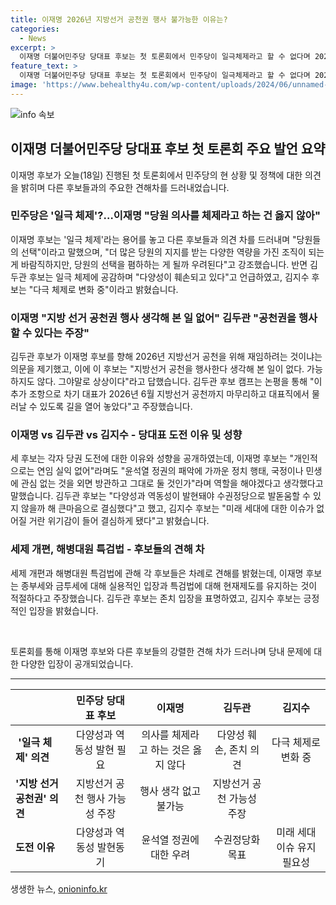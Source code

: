 ```yaml
---
title: 이재명 2026년 지방선거 공천권 행사 불가능한 이유는?
categories:
  - News
excerpt: >
  이재명 더불어민주당 당대표 후보는 첫 토론회에서 민주당이 일극체제라고 할 수 없다며 2026년 지방선거에서 공천권을 행사한다고 생각해 본 일이 전혀 없고, 가능하지도 않다고 밝혔습니다. 김지수·김두관·이재명 후보는 CBS 김현정의 뉴스쇼에서 주요 정치 현안과 당내 문제에 대해 토론을 진행했습니다. 이재명 후보는 당원들이 선택한 것을 일극 체제로 표현하는 것은 옳지 않다고 주장했고, 김두관 후보는 다양성의 부족을 우려하며 공감했습니다. 또한 후보들은 종합부동산세와 금융투자소득세, 해병대원 특검법에 대한 견해차를 보였습니다.
feature_text: >
  이재명 더불어민주당 당대표 후보는 첫 토론회에서 민주당이 일극체제라고 할 수 없다며 2026년 지방선거에서 공천권을 행사한다고 생각해 본 일이 전혀 없고, 가능하지도 않다고 밝혔습니다. 김지수·김두관·이재명 후보는 CBS 김현정의 뉴스쇼에서 주요 정치 현안과 당내 문제에 대해 토론을 진행했습니다. 이재명 후보는 당원들이 선택한 것을 일극 체제로 표현하는 것은 옳지 않다고 주장했고, 김두관 후보는 다양성의 부족을 우려하며 공감했습니다. 또한 후보들은 종합부동산세와 금융투자소득세, 해병대원 특검법에 대한 견해차를 보였습니다.
image: 'https://www.behealthy4u.com/wp-content/uploads/2024/06/unnamed-file.png'
---
```


<p><img src="https://www.behealthy4u.com/wp-content/uploads/2024/06/unnamed-file.png" alt="info 속보" /></p>

<h2 data-ke-size="size26">이재명 더불어민주당 당대표 후보 첫 토론회 주요 발언 요약</h2>

<p data-ke-size="size16">이재명 후보가 오늘(18일) 진행된 첫 토론회에서 민주당의 현 상황 및 정책에 대한 의견을 밝히며 다른 후보들과의 주요한 견해차를 드러내었습니다.</p>

<h3>민주당은 '일극 체제'?…이재명 "당원 의사를 체제라고 하는 건 옳지 않아"</h3>

<p data-ke-size="size16">이재명 후보는 '일극 체제'라는 용어를 놓고 다른 후보들과 의견 차를 드러내며 "당원들의 선택"이라고 말했으며, "더 많은 당원의 지지를 받는 다양한 역량을 가진 조직이 되는 게 바람직하지만, 당원의 선택을 폄하하는 게 될까 우려된다"고 강조했습니다. 반면 김두관 후보는 일극 체제에 공감하며 "다양성이 훼손되고 있다"고 언급하였고, 김지수 후보는 "다극 체제로 변화 중"이라고 밝혔습니다.</p>

<h3>이재명 "지방 선거 공천권 행사 생각해 본 일 없어" 김두관 "공천권을 행사할 수 있다는 주장"</h3>

<p data-ke-size="size16">김두관 후보가 이재명 후보를 향해 2026년 지방선거 공천을 위해 재임하려는 것이냐는 의문을 제기했고, 이에 이 후보는 "지방선거 공천을 행사한다 생각해 본 일이 없다. 가능하지도 않다. 그야말로 상상이다"라고 답했습니다. 김두관 후보 캠프는 논평을 통해 "이 추가 조항으로 차기 대표가 2026년 6월 지방선거 공천까지 마무리하고 대표직에서 물러날 수 있도록 길을 열어 놓았다"고 주장했습니다.</p>

<h3>이재명 vs 김두관 vs 김지수 - 당대표 도전 이유 및 성향</h3>

<p data-ke-size="size16">세 후보는 각자 당권 도전에 대한 이유와 성향을 공개하였는데, 이재명 후보는 "개인적으로는 연임 실익 없어"라며도 "윤석열 정권의 패악에 가까운 정치 행태, 국정이나 민생에 관심 없는 것을 외면 방관하고 그대로 둘 것인가"라며 역할을 해야겠다고 생각했다고 말했습니다. 김두관 후보는 "다양성과 역동성이 발현돼야 수권정당으로 발돋움할 수 있지 않을까 해 큰마음으로 결심했다"고 했고, 김지수 후보는 "미래 세대에 대한 이슈가 없어질 거란 위기감이 들어 결심하게 됐다"고 밝혔습니다.</p>

<h3>세제 개편, 해병대원 특검법 - 후보들의 견해 차</h3>

<p data-ke-size="size16">세제 개편과 해병대원 특검법에 관해 각 후보들은 차례로 견해를 밝혔는데, 이재명 후보는 종부세와 금투세에 대해 실용적인 입장과 특검법에 대해 현재제도를 유지하는 것이 적절하다고 주장했습니다. 김두관 후보는 존치 입장을 표명하였고, 김지수 후보는 긍정적인 입장을 밝혔습니다.</p>

<p data-ke-size="size16">&nbsp;</p>

<p data-ke-size="size16">토론회를 통해 이재명 후보와 다른 후보들의 강렬한 견해 차가 드러나며 당내 문제에 대한 다양한 입장이 공개되었습니다.</p>

<hr>

<table>
<thead>
<tr>
<th>&nbsp;</th>
<th style="text-align: center; height: 17px;"><b>민주당 당대표 후보</b></th>
<th style="text-align: center; height: 17px;"><b>이재명</b></th>
<th style="text-align: center; height: 17px;"><b>김두관</b></th>
<th style="text-align: center; height: 17px;"><b>김지수</b></th>
</tr>
</thead>
<tbody>
<tr>
<td>&nbsp;<b>'일극 체제' 의견</b></td>
<td style="text-align: center; height: 17px;">다양성과 역동성 발현 필요</td>
<td style="text-align: center; height: 17px;">의사를 체제라고 하는 것은 옳지 않다</td>
<td style="text-align: center; height: 17px;">다양성 훼손, 존치 의견</td>
<td style="text-align: center; height: 17px;">다극 체제로 변화 중</td>
</tr>
<tr>
<td><b>'지방 선거 공천권' 의견</b></td>
<td style="text-align: center; height: 17px;">지방선거 공천 행사 가능성 주장</td>
<td style="text-align: center; height: 17px;">행사 생각 없고 불가능</td>
<td style="text-align: center; height: 17px;">지방선거 공천 가능성 주장</td>
<td style="text-align: center; height: 17px;">&nbsp;</td>
</tr>
<tr>
<td><b>도전 이유</b></td>
<td style="text-align: center; height: 17px;">다양성과 역동성 발현동기</td>
<td style="text-align: center; height: 17px;">윤석열 정권에 대한 우려</td>
<td style="text-align: center; height: 17px;">수권정당화 목표</td>
<td style="text-align: center; height: 17px;">미래 세대 이슈 유지 필요성</td>
</tr>
</tbody>
</table>
생생한 뉴스, <a href="https://onioninfo.kr" rel="dofollow">onioninfo.kr</a>


